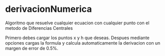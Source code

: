 # derivacionNumerica
Algoritmo que resuelve cualquier ecuacion con cualquier punto con el metodo de Diferencias Centrales

Primero debes cargar los puntos x y h que deseas.
Despues mediante opciones cargas la formula y calcula automaticamente la derivacion con un margen de error de 0.5%.
